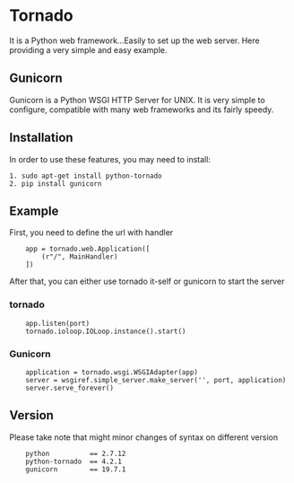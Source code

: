 # Tornado 

It is a Python web framework...Easily to set up the web server.
Here providing a very simple and easy example.

## Gunicorn

Gunicorn is a Python WSGI HTTP Server for UNIX. It is very simple to configure, compatible with many web frameworks and its fairly speedy.


## Installation

In order to use these features, you may need to install:
```
1. sudo apt-get install python-tornado
2. pip install gunicorn
```
## Example

First, you need to define the url with handler

```
    app = tornado.web.Application([
        (r"/", MainHandler)
    ])
```

After that, you can either use tornado it-self or gunicorn to start the server

### tornado

```
    app.listen(port)
    tornado.ioloop.IOLoop.instance().start()
```

### Gunicorn

```
    application = tornado.wsgi.WSGIAdapter(app)
    server = wsgiref.simple_server.make_server('', port, application)
    server.serve_forever()
```

## Version

Please take note that might minor changes of syntax on different version

```
    python          == 2.7.12
    python-tornado  == 4.2.1
    gunicorn        == 19.7.1
```
